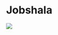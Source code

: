 # Jobshala
<img src="https://res.cloudinary.com/radheshyam11/image/upload/v1661724228/jobshala-homepage_y3ni8o.jpg" />
